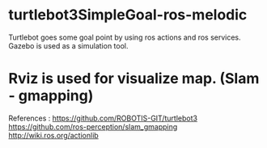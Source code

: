 # turtlebot3SimpleGoal-ros-melodic
Turtlebot goes some goal point by using ros actions and ros services.
Gazebo is used as a simulation tool.
# Rviz is used for visualize map. (Slam - gmapping)

References : 
https://github.com/ROBOTIS-GIT/turtlebot3
https://github.com/ros-perception/slam_gmapping
http://wiki.ros.org/actionlib
